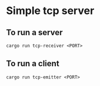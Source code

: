 # Simple tcp server

## To run a server
```
cargo run tcp-receiver <PORT>
```

## To run a client
```
cargo run tcp-emitter <PORT>
```
